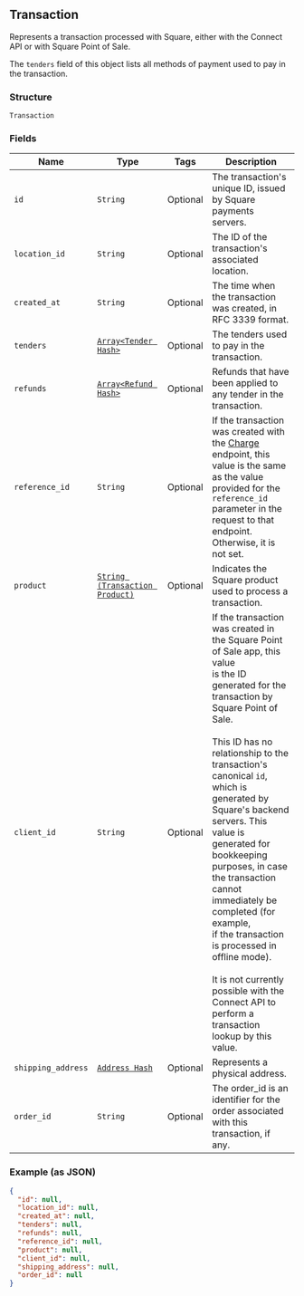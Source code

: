 ## Transaction

Represents a transaction processed with Square, either with the
Connect API or with Square Point of Sale.

The `tenders` field of this object lists all methods of payment used to pay in
the transaction.

### Structure

`Transaction`

### Fields

| Name | Type | Tags | Description |
|  --- | --- | --- | --- |
| `id` | `String` | Optional | The transaction's unique ID, issued by Square payments servers. |
| `location_id` | `String` | Optional | The ID of the transaction's associated location. |
| `created_at` | `String` | Optional | The time when the transaction was created, in RFC 3339 format. |
| `tenders` | [`Array<Tender Hash>`](/doc/models/tender.md) | Optional | The tenders used to pay in the transaction. |
| `refunds` | [`Array<Refund Hash>`](/doc/models/refund.md) | Optional | Refunds that have been applied to any tender in the transaction. |
| `reference_id` | `String` | Optional | If the transaction was created with the [Charge](#endpoint-transactions-charge)<br>endpoint, this value is the same as the value provided for the `reference_id`<br>parameter in the request to that endpoint. Otherwise, it is not set. |
| `product` | [`String (Transaction Product)`](/doc/models/transaction-product.md) | Optional | Indicates the Square product used to process a transaction. |
| `client_id` | `String` | Optional | If the transaction was created in the Square Point of Sale app, this value<br>is the ID generated for the transaction by Square Point of Sale.<br><br>This ID has no relationship to the transaction's canonical `id`, which is<br>generated by Square's backend servers. This value is generated for bookkeeping<br>purposes, in case the transaction cannot immediately be completed (for example,<br>if the transaction is processed in offline mode).<br><br>It is not currently possible with the Connect API to perform a transaction<br>lookup by this value. |
| `shipping_address` | [`Address Hash`](/doc/models/address.md) | Optional | Represents a physical address. |
| `order_id` | `String` | Optional | The order_id is an identifier for the order associated with this transaction, if any. |

### Example (as JSON)

```json
{
  "id": null,
  "location_id": null,
  "created_at": null,
  "tenders": null,
  "refunds": null,
  "reference_id": null,
  "product": null,
  "client_id": null,
  "shipping_address": null,
  "order_id": null
}
```

